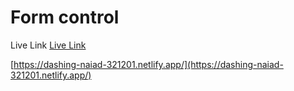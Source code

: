 # Form control

Live Link [Live Link](https://dashing-naiad-321201.netlify.app/)

[https://dashing-naiad-321201.netlify.app/](https://dashing-naiad-321201.netlify.app/)

